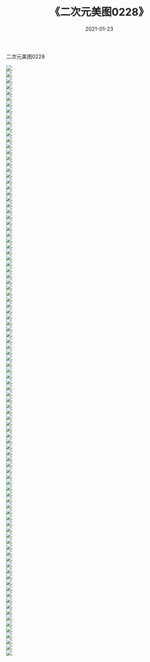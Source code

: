 ﻿---
layout: post
title:  《二次元美图0228》
date:   2021-01-23
img: http://imgx.orgx.ga/二次元/2021/二次元美图0228/000.jpg
categories: [美女, 清纯, 唯美]
---

二次元美图0228

 ![](http://imgx.orgx.ga/二次元/2021/二次元美图0228/001.jpg) <br>![](http://imgx.orgx.ga/二次元/2021/二次元美图0228/002.jpg) <br>![](http://imgx.orgx.ga/二次元/2021/二次元美图0228/003.jpg) <br>![](http://imgx.orgx.ga/二次元/2021/二次元美图0228/004.jpg) <br>![](http://imgx.orgx.ga/二次元/2021/二次元美图0228/005.jpg) <br>![](http://imgx.orgx.ga/二次元/2021/二次元美图0228/006.jpg) <br>![](http://imgx.orgx.ga/二次元/2021/二次元美图0228/007.jpg) <br>![](http://imgx.orgx.ga/二次元/2021/二次元美图0228/008.jpg) <br>![](http://imgx.orgx.ga/二次元/2021/二次元美图0228/009.jpg) <br>![](http://imgx.orgx.ga/二次元/2021/二次元美图0228/010.jpg) <br>![](http://imgx.orgx.ga/二次元/2021/二次元美图0228/011.jpg) <br>![](http://imgx.orgx.ga/二次元/2021/二次元美图0228/012.jpg) <br>![](http://imgx.orgx.ga/二次元/2021/二次元美图0228/013.jpg) <br>![](http://imgx.orgx.ga/二次元/2021/二次元美图0228/014.jpg) <br>![](http://imgx.orgx.ga/二次元/2021/二次元美图0228/015.jpg) <br>![](http://imgx.orgx.ga/二次元/2021/二次元美图0228/016.jpg) <br>![](http://imgx.orgx.ga/二次元/2021/二次元美图0228/017.jpg) <br>![](http://imgx.orgx.ga/二次元/2021/二次元美图0228/018.jpg) <br>![](http://imgx.orgx.ga/二次元/2021/二次元美图0228/019.jpg) <br>![](http://imgx.orgx.ga/二次元/2021/二次元美图0228/020.jpg) <br>![](http://imgx.orgx.ga/二次元/2021/二次元美图0228/021.jpg) <br>![](http://imgx.orgx.ga/二次元/2021/二次元美图0228/022.jpg) <br>![](http://imgx.orgx.ga/二次元/2021/二次元美图0228/023.jpg) <br>![](http://imgx.orgx.ga/二次元/2021/二次元美图0228/024.jpg) <br>![](http://imgx.orgx.ga/二次元/2021/二次元美图0228/025.jpg) <br>![](http://imgx.orgx.ga/二次元/2021/二次元美图0228/026.jpg) <br>![](http://imgx.orgx.ga/二次元/2021/二次元美图0228/027.jpg) <br>![](http://imgx.orgx.ga/二次元/2021/二次元美图0228/028.jpg) <br>![](http://imgx.orgx.ga/二次元/2021/二次元美图0228/029.jpg) <br>![](http://imgx.orgx.ga/二次元/2021/二次元美图0228/030.jpg) <br>![](http://imgx.orgx.ga/二次元/2021/二次元美图0228/031.jpg) <br>![](http://imgx.orgx.ga/二次元/2021/二次元美图0228/032.jpg) <br>![](http://imgx.orgx.ga/二次元/2021/二次元美图0228/033.jpg) <br>![](http://imgx.orgx.ga/二次元/2021/二次元美图0228/034.jpg) <br>![](http://imgx.orgx.ga/二次元/2021/二次元美图0228/035.jpg) <br>![](http://imgx.orgx.ga/二次元/2021/二次元美图0228/036.jpg) <br>![](http://imgx.orgx.ga/二次元/2021/二次元美图0228/037.jpg) <br>![](http://imgx.orgx.ga/二次元/2021/二次元美图0228/038.jpg) <br>![](http://imgx.orgx.ga/二次元/2021/二次元美图0228/039.jpg) <br>![](http://imgx.orgx.ga/二次元/2021/二次元美图0228/040.jpg) <br>![](http://imgx.orgx.ga/二次元/2021/二次元美图0228/041.jpg) <br>![](http://imgx.orgx.ga/二次元/2021/二次元美图0228/042.jpg) <br>![](http://imgx.orgx.ga/二次元/2021/二次元美图0228/043.jpg) <br>![](http://imgx.orgx.ga/二次元/2021/二次元美图0228/044.jpg) <br>![](http://imgx.orgx.ga/二次元/2021/二次元美图0228/045.jpg) <br>![](http://imgx.orgx.ga/二次元/2021/二次元美图0228/046.jpg) <br>![](http://imgx.orgx.ga/二次元/2021/二次元美图0228/047.jpg) <br>![](http://imgx.orgx.ga/二次元/2021/二次元美图0228/048.jpg) <br>![](http://imgx.orgx.ga/二次元/2021/二次元美图0228/049.jpg) <br>![](http://imgx.orgx.ga/二次元/2021/二次元美图0228/050.jpg) <br>![](http://imgx.orgx.ga/二次元/2021/二次元美图0228/051.jpg) <br>![](http://imgx.orgx.ga/二次元/2021/二次元美图0228/052.jpg) <br>![](http://imgx.orgx.ga/二次元/2021/二次元美图0228/053.jpg) <br>![](http://imgx.orgx.ga/二次元/2021/二次元美图0228/054.jpg) <br>![](http://imgx.orgx.ga/二次元/2021/二次元美图0228/055.jpg) <br>![](http://imgx.orgx.ga/二次元/2021/二次元美图0228/056.jpg) <br>![](http://imgx.orgx.ga/二次元/2021/二次元美图0228/057.jpg) <br>![](http://imgx.orgx.ga/二次元/2021/二次元美图0228/058.jpg) <br>![](http://imgx.orgx.ga/二次元/2021/二次元美图0228/059.jpg) <br>![](http://imgx.orgx.ga/二次元/2021/二次元美图0228/060.jpg) <br>![](http://imgx.orgx.ga/二次元/2021/二次元美图0228/061.jpg) <br>![](http://imgx.orgx.ga/二次元/2021/二次元美图0228/062.jpg) <br>![](http://imgx.orgx.ga/二次元/2021/二次元美图0228/063.jpg) <br>![](http://imgx.orgx.ga/二次元/2021/二次元美图0228/064.jpg) <br>![](http://imgx.orgx.ga/二次元/2021/二次元美图0228/065.jpg) <br>![](http://imgx.orgx.ga/二次元/2021/二次元美图0228/066.jpg) <br>![](http://imgx.orgx.ga/二次元/2021/二次元美图0228/067.jpg) <br>![](http://imgx.orgx.ga/二次元/2021/二次元美图0228/068.jpg) <br>![](http://imgx.orgx.ga/二次元/2021/二次元美图0228/069.jpg) <br>![](http://imgx.orgx.ga/二次元/2021/二次元美图0228/070.jpg) <br>![](http://imgx.orgx.ga/二次元/2021/二次元美图0228/071.jpg) <br>![](http://imgx.orgx.ga/二次元/2021/二次元美图0228/072.jpg) <br>![](http://imgx.orgx.ga/二次元/2021/二次元美图0228/073.jpg) <br>![](http://imgx.orgx.ga/二次元/2021/二次元美图0228/074.jpg) <br>![](http://imgx.orgx.ga/二次元/2021/二次元美图0228/075.jpg) <br>![](http://imgx.orgx.ga/二次元/2021/二次元美图0228/076.jpg) <br>![](http://imgx.orgx.ga/二次元/2021/二次元美图0228/077.jpg) <br>![](http://imgx.orgx.ga/二次元/2021/二次元美图0228/078.jpg) <br>![](http://imgx.orgx.ga/二次元/2021/二次元美图0228/079.jpg) <br>![](http://imgx.orgx.ga/二次元/2021/二次元美图0228/080.jpg) <br>![](http://imgx.orgx.ga/二次元/2021/二次元美图0228/081.jpg) <br>![](http://imgx.orgx.ga/二次元/2021/二次元美图0228/082.jpg) <br>![](http://imgx.orgx.ga/二次元/2021/二次元美图0228/083.jpg) <br>![](http://imgx.orgx.ga/二次元/2021/二次元美图0228/084.jpg) <br>![](http://imgx.orgx.ga/二次元/2021/二次元美图0228/085.jpg) <br>![](http://imgx.orgx.ga/二次元/2021/二次元美图0228/086.jpg) <br>![](http://imgx.orgx.ga/二次元/2021/二次元美图0228/087.jpg) <br>![](http://imgx.orgx.ga/二次元/2021/二次元美图0228/088.jpg) <br>![](http://imgx.orgx.ga/二次元/2021/二次元美图0228/089.jpg) <br>![](http://imgx.orgx.ga/二次元/2021/二次元美图0228/090.jpg) <br>![](http://imgx.orgx.ga/二次元/2021/二次元美图0228/091.jpg) <br>![](http://imgx.orgx.ga/二次元/2021/二次元美图0228/092.jpg) <br>![](http://imgx.orgx.ga/二次元/2021/二次元美图0228/093.jpg) <br>![](http://imgx.orgx.ga/二次元/2021/二次元美图0228/094.jpg) <br>![](http://imgx.orgx.ga/二次元/2021/二次元美图0228/095.jpg) <br>![](http://imgx.orgx.ga/二次元/2021/二次元美图0228/096.jpg) <br>![](http://imgx.orgx.ga/二次元/2021/二次元美图0228/097.jpg) <br>![](http://imgx.orgx.ga/二次元/2021/二次元美图0228/098.jpg) <br>![](http://imgx.orgx.ga/二次元/2021/二次元美图0228/099.jpg) <br>![](http://imgx.orgx.ga/二次元/2021/二次元美图0228/100.jpg) <br>